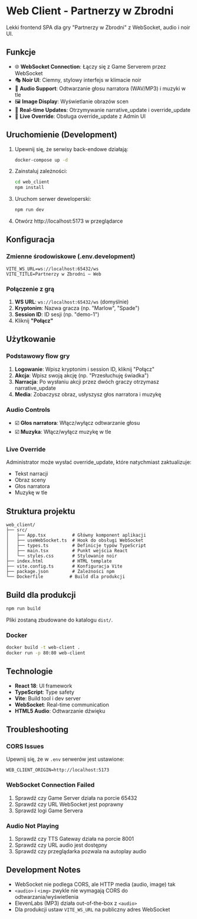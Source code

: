 # Web Client - Partnerzy w Zbrodni

Lekki frontend SPA dla gry "Partnerzy w Zbrodni" z WebSocket, audio i noir UI.

## Funkcje

- 🌐 **WebSocket Connection**: Łączy się z Game Serverem przez WebSocket
- 🎭 **Noir UI**: Ciemny, stylowy interfejs w klimacie noir
- 🎵 **Audio Support**: Odtwarzanie głosu narratora (WAV/MP3) i muzyki w tle
- 🖼️ **Image Display**: Wyświetlanie obrazów scen
- 📝 **Real-time Updates**: Otrzymywanie narrative_update i override_update
- 🔄 **Live Override**: Obsługa override_update z Admin UI

## Uruchomienie (Development)

1. Upewnij się, że serwisy back-endowe działają:
   ```bash
   docker-compose up -d
   ```

2. Zainstaluj zależności:
   ```bash
   cd web_client
   npm install
   ```

3. Uruchom serwer deweloperski:
   ```bash
   npm run dev
   ```

4. Otwórz http://localhost:5173 w przeglądarce

## Konfiguracja

### Zmienne środowiskowe (.env.development)

```env
VITE_WS_URL=ws://localhost:65432/ws
VITE_TITLE=Partnerzy w Zbrodni – Web
```

### Połączenie z grą

1. **WS URL**: `ws://localhost:65432/ws` (domyślnie)
2. **Kryptonim**: Nazwa gracza (np. "Marlow", "Spade")
3. **Session ID**: ID sesji (np. "demo-1")
4. Kliknij **"Połącz"**

## Użytkowanie

### Podstawowy flow gry

1. **Logowanie**: Wpisz kryptonim i session ID, kliknij "Połącz"
2. **Akcja**: Wpisz swoją akcję (np. "Przesłuchuję świadka")
3. **Narracja**: Po wysłaniu akcji przez dwóch graczy otrzymasz narrative_update
4. **Media**: Zobaczysz obraz, usłyszysz głos narratora i muzykę

### Audio Controls

- ☑️ **Głos narratora**: Włącz/wyłącz odtwarzanie głosu
- ☑️ **Muzyka**: Włącz/wyłącz muzykę w tle

### Live Override

Administrator może wysłać override_update, które natychmiast zaktualizuje:
- Tekst narracji
- Obraz sceny
- Głos narratora
- Muzykę w tle

## Struktura projektu

```
web_client/
├── src/
│   ├── App.tsx          # Główny komponent aplikacji
│   ├── useWebSocket.ts  # Hook do obsługi WebSocket
│   ├── types.ts         # Definicje typów TypeScript
│   ├── main.tsx         # Punkt wejścia React
│   └── styles.css       # Stylowanie noir
├── index.html           # HTML template
├── vite.config.ts       # Konfiguracja Vite
├── package.json         # Zależności npm
└── Dockerfile          # Build dla produkcji
```

## Build dla produkcji

```bash
npm run build
```

Pliki zostaną zbudowane do katalogu `dist/`.

### Docker

```bash
docker build -t web-client .
docker run -p 80:80 web-client
```

## Technologie

- **React 18**: UI framework
- **TypeScript**: Type safety
- **Vite**: Build tool i dev server
- **WebSocket**: Real-time communication
- **HTML5 Audio**: Odtwarzanie dźwięku

## Troubleshooting

### CORS Issues

Upewnij się, że w `.env` serwerów jest ustawione:
```env
WEB_CLIENT_ORIGIN=http://localhost:5173
```

### WebSocket Connection Failed

1. Sprawdź czy Game Server działa na porcie 65432
2. Sprawdź czy URL WebSocket jest poprawny
3. Sprawdź logi Game Servera

### Audio Not Playing

1. Sprawdź czy TTS Gateway działa na porcie 8001
2. Sprawdź czy URL audio jest dostępny
3. Sprawdź czy przeglądarka pozwala na autoplay audio

## Development Notes

- WebSocket nie podlega CORS, ale HTTP media (audio, image) tak
- `<audio>` i `<img>` zwykle nie wymagają CORS do odtwarzania/wyświetlenia
- ElevenLabs (MP3) działa out-of-the-box z `<audio>`
- Dla produkcji ustaw `VITE_WS_URL` na publiczny adres WebSocket
